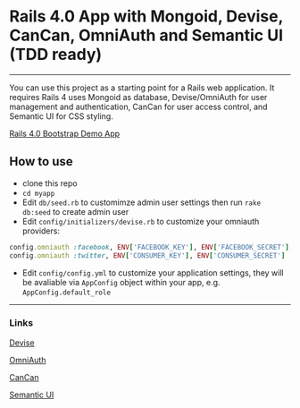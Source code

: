# Rails 4.0 App with Mongoid, Devise, CanCan, OmniAuth and Semantic UI (TDD ready)
---

You can use this project as a starting point for a Rails web application. It requires Rails 4 uses Mongoid as database, Devise/OmniAuth for user management and authentication, CanCan for user access control, and Semantic UI for CSS styling.

[Rails 4.0 Bootstrap Demo App](http://rails4-bootstrap.klepa.co/)

## How to use
* clone this repo
* `cd myapp`
* Edit `db/seed.rb` to customimze admin user settings then run `rake db:seed` to create admin user
* Edit `config/initializers/devise.rb` to customize your omniauth providers:

```ruby
config.omniauth :facebook, ENV['FACEBOOK_KEY'], ENV['FACEBOOK_SECRET'], scope: 'email,user_birthday,read_stream'
config.omniauth :twitter, ENV['CONSUMER_KEY'], ENV['CONSUMER_SECRET']
```
* Edit `config/config.yml` to customize your application settings, they will be avaliable via `AppConfig` object within your app, e.g. `AppConfig.default_role`



---
### Links

[Devise](http://github.com/plataformatec/devise)

[OmniAuth](https://github.com/intridea/omniauth)

[CanCan](https://github.com/ryanb/cancan)

[Semantic UI](https://github.com/doabit/semantic-ui-sass)
